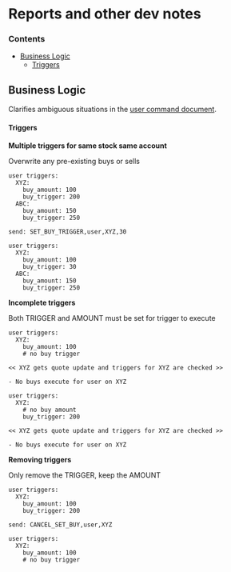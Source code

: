 Reports and other dev notes
=====

### Contents
  - [Business Logic](#business-logic)
    - [Triggers](#triggers)

## Business Logic
Clarifies ambiguous situations in the [user command document][command_doc].

#### Triggers
**Multiple triggers for same stock same account**

Overwrite any pre-existing buys or sells
```
user triggers:
  XYZ:
    buy_amount: 100
    buy_trigger: 200
  ABC:
    buy_amount: 150
    buy_trigger: 250

send: SET_BUY_TRIGGER,user,XYZ,30

user triggers:
  XYZ:
    buy_amount: 100
    buy_trigger: 30
  ABC:
    buy_amount: 150
    buy_trigger: 250
```

**Incomplete triggers**

Both TRIGGER and AMOUNT must be set for trigger to execute
```
user triggers:
  XYZ:
    buy_amount: 100
    # no buy trigger

<< XYZ gets quote update and triggers for XYZ are checked >>

- No buys execute for user on XYZ
```

```
user triggers:
  XYZ:
    # no buy amount
    buy_trigger: 200

<< XYZ gets quote update and triggers for XYZ are checked >>

- No buys execute for user on XYZ
```

**Removing triggers**

Only remove the TRIGGER, keep the AMOUNT
```
user triggers:
  XYZ:
    buy_amount: 100
    buy_trigger: 200

send: CANCEL_SET_BUY,user,XYZ

user triggers:
  XYZ:
    buy_amount: 100
    # no buy trigger
```

[command_doc]: http://www.ece.uvic.ca/~seng462/ProjectWebSite/Commands.html
